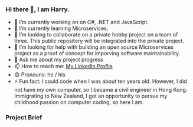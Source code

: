### Hi there 👋, I am Harry.

<!--
**brickwareharry/brickwareharry** is a ✨ _special_ ✨ repository because its `README.md` (this file) appears on your GitHub profile.
Here are some ideas to get you started:
-->


- 🔭 I’m currently working on on C#, .NET and JavaScript.
- 🌱 I’m currently learning Microservices.
- 👯 I’m looking to collaborate on a private hobby project on a team of three. This public repository will be integrated into the private project.
- 🤔 I’m looking for help with building an open source Microservices project as a proof of concept for imporving software maintainability. 
- 💬 Ask me about my project progress
- 📫 How to reach me: [My LinkedIn Profile](https://www.linkedin.com/in/harry-lo-27034265/)
- 😄 Pronouns: he / his
- ⚡ Fun fact: I could code when I was about ten years old. However, I did not have my own computer, so I became a civil engineer in Hong Kong. Immigrating to New Zealand, I got an opportunity to pursue my childhood passion on computer coding, so here I am.

### Project Brief
